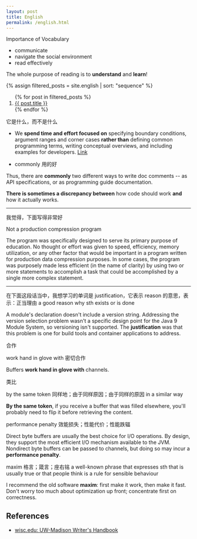 ```yaml
---
layout: post
title: English
permalink: /english.html
---
```


Importance of Vocabulary

- communicate
- navigate the social environment
- read effectively

The whole purpose of reading is to **understand** and **learn**!

{%
assign filtered_posts = site.english |
sort: "sequence"
%}
<ol>
    {% for post in filtered_posts %}
    <li>
        <a href="{{ post.url }}" target="_blank">{{ post.title }}</a>
    </li>
    {% endfor %}
</ol>

它是什么，而不是什么

- We **spend time and effort focused on** specifying boundary conditions, argument ranges and corner cases **rather than** defining common programming terms, writing conceptual overviews, and including examples for developers. [Link](https://www.oracle.com/de/technical-resources/articles/java/javadoc-tool.html)

- commonly 用的好

Thus, there are **commonly** two different ways to write doc comments -- as API specifications, or as programming guide documentation.

**There is sometimes a discrepancy between** how code should work **and** how it actually works.

---

我觉得，下面写得非常好

Not a production compression program

The program was specifically designed to serve its primary purpose of education.
No thought or effort was given to speed, efficiency, memory utilization,
or any other factor that would be important in a program written for production data compression purposes.
In some cases, the program was purposely made less efficient (in the name of clarity)
by using two or more statements to accomplish a task that could be accomplished by a single more complex statement.

---

在下面这段话当中，我想学习的单词是 justification，它表示 reason 的意思，表示：正当理由 a good reason why sth exists or is done

A module's declaration doesn't include a version string.
Addressing the version selection problem wasn't a specific design point for the Java 9 Module System,
so versioning isn't supported.
The **justification** was that this problem is one for build tools and container applications to address.

合作

work hand in glove with 密切合作

Buffers **work hand in glove with** channels.

类比

by the same token 同样地；由于同样原因；由于同样的原因 in a similar way

**By the same token**, if you receive a buffer that was filled elsewhere,
you'll probably need to flip it before retrieving the content.

performance penalty 效能损失；性能代价；性能跌辐

Direct byte buffers are usually the best choice for I/O operations.
By design, they support the most efficient I/O mechanism available to the JVM.
Nondirect byte buffers can be passed to channels,
but doing so may incur a **performance penalty**.

maxim 格言；箴言；座右铭 a well-known phrase that expresses sth that is usually true or that people think is a rule for sensible behaviour

I recommend the old software **maxim**: first make it work, then make it fast.
Don't worry too much about optimization up front; concentrate first on correctness.

## References

- [wisc.edu: UW-Madison Writer's Handbook](https://writing.wisc.edu/handbook/)
